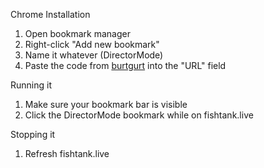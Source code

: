 Chrome Installation

1. Open bookmark manager
2. Right-click "Add new bookmark"
3. Name it whatever (DirectorMode)
4. Paste the code from [burtgurt](burtgurt) into the "URL" field

Running it
1. Make sure your bookmark bar is visible
2. Click the DirectorMode bookmark while on fishtank.live

Stopping it
1. Refresh fishtank.live
